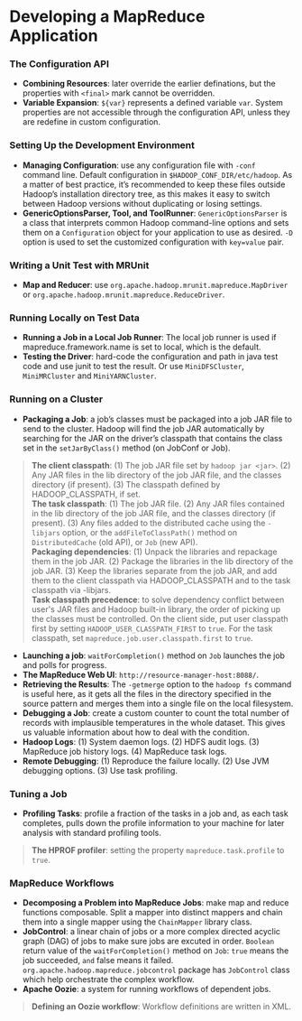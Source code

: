 # Developing a MapReduce Application

### The Configuration API
* **Combining Resources**: later override the earlier definations, but the properties with `<final>` mark cannot be overridden. 
* **Variable Expansion**:  `${var}` represents a defined variable `var`. System properties are not accessible through the configuration API, unless they are redefine in custom configuration. 

### Setting Up the Development Environment
* **Managing Configuration**: use any configuration file with `-conf` command line. Default configuration in `$HADOOP_CONF_DIR/etc/hadoop`. As a matter of best practice, it’s recommended to keep these files outside Hadoop’s installation directory tree, as this makes it easy to switch between Hadoop versions without duplicating or losing settings.  
* **GenericOptionsParser, Tool, and ToolRunner**: `GenericOptionsParser` is a class that interprets common Hadoop command-line options and sets them on a `Configuration` object for your application to use as desired. `-D` option is used to set the customized configuration with `key=value` pair. 

### Writing a Unit Test with MRUnit
* **Map and Reducer**: use `org.apache.hadoop.mrunit.mapreduce.MapDriver` or `org.apache.hadoop.mrunit.mapreduce.ReduceDriver`. 

### Running Locally on Test Data
* **Running a Job in a Local Job Runner**: The local job runner is used if mapreduce.framework.name is set to local, which is the default.  
* **Testing the Driver**: hard-code the configuration and path in java test code and use junit to test the result. Or use `MiniDFSCluster`, `MiniMRCluster` and `MiniYARNCluster`. 

### Running on a Cluster
* **Packaging a Job**: a job’s classes must be packaged into a job JAR file to send to the cluster. Hadoop will find the job JAR automatically by searching for the JAR on the driver’s classpath that contains the class set in the `setJarByClass()` method (on JobConf or Job). 
> **The client classpath**: (1) The job JAR file set by `hadoop jar <jar>`. (2) Any JAR files in the lib directory of the job JAR file, and the classes directory (if present). (3) The classpath defined by HADOOP_CLASSPATH, if set.   
> **The task classpath**: (1) The job JAR file. (2) Any JAR files contained in the lib directory of the job JAR file, and the classes directory (if present). (3) Any files added to the distributed cache using the `-libjars` option, or the `addFileToClassPath()` method on `DistributedCache` (old API), or `Job` (new API).  
> **Packaging dependencies**: (1) Unpack the libraries and repackage them in the job JAR. (2) Package the libraries in the lib directory of the job JAR. (3) Keep the libraries separate from the job JAR, and add them to the client classpath via HADOOP_CLASSPATH and to the task classpath via -libjars.  
> **Task classpath precedence**: to solve dependency conflict between user's JAR files and Hadoop built-in library, the order of picking up the classes must be controlled. On the client side, put user classpath first by setting `HADOOP_USER_CLASSPATH_FIRST` to `true`. For the task classpath, set `mapreduce.job.user.classpath.first` to `true`.   
* **Launching a job**: `waitForCompletion()` method on `Job` launches the job and polls for progress.
* **The MapReduce Web UI**: `http://resource-manager-host:8088/`.
* **Retrieving the Results**: The `-getmerge` option to the `hadoop fs` command is useful here, as it gets all the files in the directory specified in the source pattern and merges them into a single file on the local filesystem. 
* **Debugging a Job**: create a custom counter to count the total number of records with implausible temperatures in the whole dataset. This gives us valuable information about how to deal with the condition. 
* **Hadoop Logs**: (1) System daemon logs. (2) HDFS audit logs. (3) MapReduce job history logs. (4) MapReduce task logs. 
* **Remote Debugging**: (1) Reproduce the failure locally. (2) Use JVM debugging options. (3) Use task profiling. 

### Tuning a Job
* **Profiling Tasks**: profile a fraction of the tasks in a job and, as each task completes, pulls down the profile information to your machine for later analysis with standard profiling tools.
> **The HPROF profiler**: setting the property `mapreduce.task.profile` to `true`. 

### MapReduce Workflows
* **Decomposing a Problem into MapReduce Jobs**: make map and reduce functions composable. Split a mapper into distinct mappers and chain them into a single mapper using the `ChainMapper` library class.
* **JobControl**: a linear chain of jobs or a more complex directed acyclic graph (DAG) of jobs to make sure jobs are excuted in order. `Boolean` return value of the `waitForCompletion()` method on `Job`: `true` means the job succeeded, `and` false means it failed. `org.apache.hadoop.mapreduce.jobcontrol` package has `JobControl` class which help orchestrate the complex workflow. 
* **Apache Oozie**: a system for running workflows of dependent jobs. 
> **Defining an Oozie workflow**: Workflow definitions are written in XML. 